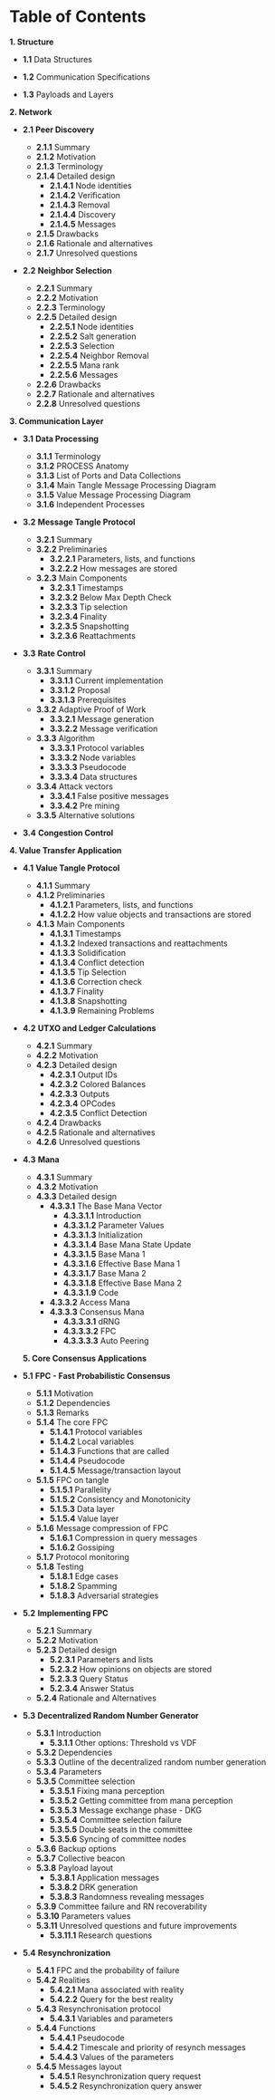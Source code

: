 # Table of Contents

**1. Structure**

-   **1.1**   Data Structures
    
-   **1.2** Communication Specifications
    
-   **1.3** Payloads and Layers

**2. Network** 
-  **2.1**  **Peer Discovery**
	- **2.1.1** Summary
	- **2.1.2** Motivation
	- **2.1.3** Terminology
	- **2.1.4** Detailed design
		- **2.1.4.1** Node identities
		- **2.1.4.2** Verification
		- **2.1.4.3** Removal
		- **2.1.4.4** Discovery
		- **2.1.4.5** Messages
	- **2.1.5** Drawbacks
	- **2.1.6** Rationale and alternatives
	- **2.1.7** Unresolved questions

-  **2.2** **Neighbor Selection**
	- **2.2.1** Summary
	- **2.2.2** Motivation
	- **2.2.3** Terminology
	- **2.2.5** Detailed design 
		- **2.2.5.1** Node identities
		- **2.2.5.2** Salt generation
		- **2.2.5.3** Selection
		- **2.2.5.4** Neighbor Removal
		- **2.2.5.5** Mana rank
		- **2.2.5.6** Messages
	- **2.2.6** Drawbacks
	- **2.2.7** Rationale and alternatives
	- **2.2.8** Unresolved questions
    
**3. Communication Layer** 

- **3.1** **Data Processing**
	- **3.1.1** Terminology 
	- **3.1.2** PROCESS Anatomy
	- **3.1.3** List of Ports and Data Collections
	- **3.1.4** Main Tangle Message Processing Diagram 
	- **3.1.5** Value Message Processing Diagram 
	- **3.1.6** Independent Processes

- **3.2**   **Message Tangle Protocol**
	- **3.2.1** Summary
	- **3.2.2** Preliminaries
		- **3.2.2.1** Parameters, lists, and functions
		- **3.2.2.2** How messages are stored
	- **3.2.3** Main Components
		- **3.2.3.1** Timestamps
		- **3.2.3.2** Below Max Depth Check 
		- **3.2.3.3** Tip selection
		- **3.2.3.4** Finality
		- **3.2.3.5** Snapshotting
		- **3.2.3.6** Reattachments

- **3.3** **Rate Control**
	- **3.3.1** Summary
		- **3.3.1.1** Current implementation
		- **3.3.1.2** Proposal
		- **3.3.1.3** Prerequisites
	- **3.3.2** Adaptive Proof of Work
		- **3.3.2.1** Message generation
		- **3.3.2.2** Message verification
	- **3.3.3** Algorithm
		 - **3.3.3.1** Protocol variables
		 - **3.3.3.2** Node variables
		 - **3.3.3.3** Pseudocode
		 - **3.3.3.4** Data structures
	- **3.3.4** Attack vectors
		- **3.3.4.1** False positive messages
		- **3.3.4.2** Pre mining
	- **3.3.5** Alternative solutions


- **3.4** **Congestion Control**
    

**4. Value Transfer Application**

- **4.1** **Value Tangle Protocol**
	- **4.1.1** Summary
	- **4.1.2** Preliminaries
		- **4.1.2.1** Parameters, lists, and functions
		- **4.1.2.2** How value objects and transactions are stored
	- **4.1.3** Main Components
		- **4.1.3.1** Timestamps
		- **4.1.3.2** Indexed transactions and reattachments
		- **4.1.3.3** Solidification
		- **4.1.3.4** Conflict detection 
		- **4.1.3.5** Tip Selection
		- **4.1.3.6** Correction check
		- **4.1.3.7** Finality
		- **4.1.3.8** Snapshotting
		- **4.1.3.9** Remaining Problems
    
- **4.2**  **UTXO and Ledger Calculations**
	- **4.2.1** Summary
	- **4.2.2** Motivation
	- **4.2.3** Detailed design
		- **4.2.3.1** Output IDs
		- **4.2.3.2** Colored Balances
		- **4.2.3.3** Outputs
		- **4.2.3.4** OPCodes
		- **4.2.3.5** Conflict Detection
	- **4.2.4** Drawbacks
	- **4.2.5** Rationale and alternatives
	- **4.2.6** Unresolved questions
    
-  **4.3** **Mana**
	- **4.3.1** Summary
	- **4.3.2** Motivation
	- **4.3.3** Detailed design
		- **4.3.3.1** The Base Mana Vector
			- **4.3.3.1.1** Introduction
			- **4.3.3.1.2** Parameter Values
			- **4.3.3.1.3** Initialization
			- **4.3.3.1.4** Base Mana State Update
			- **4.3.3.1.5** Base Mana 1
			- **4.3.3.1.6** Effective Base Mana 1
			- **4.3.3.1.7** Base Mana 2
			- **4.3.3.1.8** Effective Base Mana 2
			- **4.3.3.1.9** Code
		- **4.3.3.2** Access Mana
		- **4.3.3.3** Consensus Mana
			- **4.3.3.3.1** dRNG
			- **4.3.3.3.2** FPC
			- **4.3.3.3.3** Auto Peering
    
   **5. Core Consensus Applications**

- **5.1** **FPC - Fast Probabilistic Consensus**
	- **5.1.1** Motivation
	- **5.1.2** Dependencies
	- **5.1.3** Remarks
	- **5.1.4** The core FPC
		- **5.1.4.1** Protocol variables
		- **5.1.4.2** Local variables
		- **5.1.4.3** Functions that are called
		- **5.1.4.4** Pseudocode 
		- **5.1.4.5** Message/transaction layout
	- **5.1.5** FPC on tangle
		- **5.1.5.1** Parallelity
		- **5.1.5.2** Consistency and Monotonicity
		- **5.1.5.3** Data layer
		- **5.1.5.4** Value layer
	- **5.1.6** Message compression of FPC
		- **5.1.6.1** Compression in query messages
		- **5.1.6.2** Gossiping
	- **5.1.7** Protocol monitoring
	- **5.1.8** Testing
		- **5.1.8.1** Edge cases
		- **5.1.8.2** Spamming
		- **5.1.8.3** Adversarial strategies
   
- **5.2**  **Implementing FPC**
	- **5.2.1** Summary
	- **5.2.2** Motivation
	- **5.2.3** Detailed design
		- **5.2.3.1** Parameters and lists
		- **5.2.3.2** How opinions on objects are stored
		- **5.2.3.3** Query Status
		- **5.2.3.4** Answer Status
	- **5.2.4** Rationale and Alternatives 

- **5.3** **Decentralized Random Number Generator**
	- **5.3.1** Introduction
		- **5.3.1.1** Other options: Threshold vs VDF
	- **5.3.2** Dependencies
	- **5.3.3** Outline of the decentralized random number generation
	- **5.3.4** Parameters 
	- **5.3.5** Committee selection
		- **5.3.5.1** Fixing mana perception
		- **5.3.5.2** Getting committee from mana perception
		- **5.3.5.3** Message exchange phase - DKG
		- **5.3.5.4** Committee selection failure 
		- **5.3.5.5** Double seats in the committee 
		- **5.3.5.6** Syncing of committee nodes
	- **5.3.6** Backup options
	- **5.3.7** Collective beacon
	- **5.3.8** Payload layout
		- **5.3.8.1** Application messages
		- **5.3.8.2** DRK generation
		- **5.3.8.3** Randomness revealing messages
	- **5.3.9** Committee failure and RN recoverability
	- **5.3.10** Parameters values
	- **5.3.11** Unresolved questions and future improvements
		- **5.3.11.1** Research questions

- **5.4** **Resynchronization**
	- **5.4.1** FPC and the probability of failure
	- **5.4.2** Realities 
		- **5.4.2.1** Mana associated with reality
		- **5.4.2.2** Query for the best reality 
	- **5.4.3** Resynchronisation protocol
		- **5.4.3.1** Variables and parameters 
	- **5.4.4** Functions
		- **5.4.4.1** Pseudocode
		- **5.4.4.2** Timescale and priority of resynch messages
		- **5.4.4.3** Values of the parameters
    - **5.4.5** Messages layout
	    - **5.4.5.1** Resynchronization query request
	    - **5.4.5.2** Resynchronization query answer

<!--stackedit_data:
eyJoaXN0b3J5IjpbODE3MjQ2ODgxLC04NDkxMTUxMywxMjE1OT
A2MDcwLC02MjY2MjEwMzYsNTgzMzYxNjU2LC01MDA2NDM5NDAs
LTcyNjgxNTM3NywtMTk1NDA0MDkyNSwtMTE4MzcwOTAxMywxMD
cxOTc5NjBdfQ==
-->
